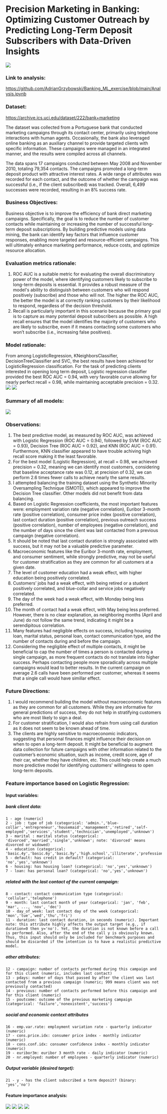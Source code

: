 # Precision Marketing in Banking: Optimizing Customer Outreach by Predicting Long-Term Deposit Subscribers with Data-Driven Insights
![](images/bateman.png)

### Link to analysis:
https://github.com/AdrianGrzybowski/Banking_ML_exercise/blob/main/Analysis.ipynb

### Dataset:
https://archive.ics.uci.edu/dataset/222/bank+marketing
	
The dataset was collected from a Portuguese bank that conducted marketing campaigns through its contact center, primarily using telephone interactions with human agents. Occasionally, the bank also leveraged online banking as an auxiliary channel to provide targeted clients with specific information. These campaigns were managed in an integrated manner, and the results were compiled across all channels.

The data spans 17 campaigns conducted between May 2008 and November 2010, totaling 79,354 contacts. The campaigns promoted a long-term deposit product with attractive interest rates. A wide range of attributes was recorded for each contact, and the outcome of whether the campaign was successful (i.e., if the client subscribed) was tracked. Overall, 6,499 successes were recorded, resulting in an 8% success rate.

### Business Objectives:
Business objective is to improve the efficiency of bank direct marketing campaigns. Specifically, the goal is to reduce the number of customer contacts while maintaining or increasing the number of successful long-term deposit subscriptions. By building predictive models using data mining, the bank can identify key factors that influence customer responses, enabling more targeted and resource-efficient campaigns. This will ultimately enhance marketing performance, reduce costs, and optimize resource allocation.

### Evaluation metrics rationale:
1. ROC AUC is a suitable metric for evaluating the overall discriminatory power of the model, where identifying customers likely to subscribe to long-term deposits is essential. It provides a robust measure of the model's ability to distinguish between customers who will respond positively (subscribe) and those who will not. The higher the ROC AUC, the better the model is at correctly ranking customers by their likelihood to respond, regardless of the decision threshold.
2. Recall is particularly important in this scenario because the primary goal is to capture as many potential deposit subscribers as possible. A high recall ensures that the model identifies the majority of customers who are likely to subscribe, even if it means contacting some customers who won’t subscribe (i.e., increasing false positives).

### Model rationale:
From among LogisticRegression, KNeighborsClassifier, DecisionTreeClassifier and SVC, the best results have been achieved for LogisticRegression classification. For the task of predicting clients interested in opening long term deposit, Logistic regression classifier provided the best ROC AUC = 0.94, with very favorable curve allowing for nearly perfect recall = 0.98, while maintaining acceptable precision = 0.32. 
![](images/Conf_mat.png)
![](images/ROC.png)

### Summary of all models:
![](images/Models.png)

### Observations:
1. The best predictive model, as measured by ROC AUC, was achieved with Logistic Regression (ROC AUC = 0.94), followed by SVM (ROC AUC = 0.93), Decision Tree (ROC AUC = 0.92), and KNN (ROC AUC = 0.91). Furthermore, KNN classifier appeared to have trouble achiving high recall score making it the least favorable. 
2. For the best model (Logistic Regression), at recall = 0.98, we achieved precision = 0.32, meaning we can identify most customers, considering that baseline acceptance rate was 0.12, at precision of 0.32, we can perform 2.6 times fewer calls to achieve nearly the same results.  
3. I attempted balancing the training dataset using the Synthetic Minority Oversampling Technique (SMOTE), which appeared to improve the Decision Tree classifier. Other models did not benefit from data balancing.
4. Based on Logistic Regression coefficients, the most important features were: employment variation rate (negative correlation), Euribor 3-month rate (positive correlation), consumer price index (positive correlation), last contact duration (positive correlation), previous outreach success (positive correlation), number of employees (negative correlation), and the number of days since the client was last contacted from a previous campaign (negative correlation).
5. It should be noted that last contact duration is strongly associated with success, but it may not be a valuable predictive parameter.
6. Macroeconomic features like the Euribor 3-month rate, employment, and consumer sentiment, while strongly predictive, may not be useful for customer stratification as they are common for all customers at a given date.
7. The level of customer education had a weak effect, with higher education being positively correlated.
8. Customers’ jobs had a weak effect, with being retired or a student positively correlated, and blue-collar and service jobs negatively correlated.
9. The day of the week had a weak effect, with Monday being less preferred.
10. The month of contact had a weak effect, with May being less preferred. However, there is no clear explanation, as neighboring months (April and June) do not follow the same trend, indicating it might be a serendipitous correlation.
11. Many features had negligible effects on success, including housing loan, marital status, personal loan, contact communication type, and the number of contacts during and before the campaign.
12. Considering the negligible effect of multiple contacts, it might be beneficial to cap the number of times a person is contacted during a single campaign, as more frequent contacts do not translate into higher success. Perhaps contacting people more sporadically across multiple campaigns would lead to better results. In the current campaign on average 2.6 calls have been performed per customer, whereas it seems that a single call would have simillar effect. 

### Future Directions:
1. I would recommend building the model without macroeconomic features as they are common for all customers. While they are informative for general predictions of success, they do not help in stratifying customers who are most likely to sign a deal.
2. For customer stratification, I would also refrain from using call duration as it does not seem to be known ahead of time.
3. The clients are highly sensitive to macroeconomic indicators, suggesting that personal finances might influence their decision on when to open a long-term deposit. It might be beneficial to augment data collection for future campaigns with other information related to the customer’s economic situation, such as income, credit score, age of their car, whether they have children, etc. This could help create a much more predictive model for identifying customers' willingness to open long-term deposits.


### Feature importance based on Logistic Regression:

#### Input variables:

##### bank client data:
	1 - age (numeric)
	2 - job : type of job (categorical: 'admin.','blue-collar','entrepreneur','housemaid','management','retired','self-employed','services','student','technician','unemployed','unknown')
	3 - marital : marital status (categorical: 'divorced','married','single','unknown'; note: 'divorced' means divorced or widowed)
	4 - education (categorical: 'basic.4y','basic.6y','basic.9y','high.school','illiterate','professional.course','university.degree','unknown')
	5 - default: has credit in default? (categorical: 'no','yes','unknown')
	6 - housing: has housing loan? (categorical: 'no','yes','unknown')
	7 - loan: has personal loan? (categorical: 'no','yes','unknown')
##### related with the last contact of the current campaign:
	8 - contact: contact communication type (categorical: 'cellular','telephone')
	9 - month: last contact month of year (categorical: 'jan', 'feb', 'mar', ..., 'nov', 'dec')
	10 - day_of_week: last contact day of the week (categorical: 'mon','tue','wed','thu','fri')
	11 - duration: last contact duration, in seconds (numeric). Important note: this attribute highly affects the output target (e.g., if duration=0 then y='no'). Yet, the duration is not known before a call is performed. Also, after the end of the call y is obviously known. Thus, this input should only be included for benchmark purposes and should be discarded if the intention is to have a realistic predictive model.
##### other attributes:
	12 - campaign: number of contacts performed during this campaign and for this client (numeric, includes last contact)
	13 - pdays: number of days that passed by after the client was last contacted from a previous campaign (numeric; 999 means client was not previously contacted)
	14 - previous: number of contacts performed before this campaign and for this client (numeric)
	15 - poutcome: outcome of the previous marketing campaign (categorical: 'failure','nonexistent','success')
##### social and economic context attributes
	16 - emp.var.rate: employment variation rate - quarterly indicator (numeric)
	17 - cons.price.idx: consumer price index - monthly indicator (numeric)
	18 - cons.conf.idx: consumer confidence index - monthly indicator (numeric)
	19 - euribor3m: euribor 3 month rate - daily indicator (numeric)
	20 - nr.employed: number of employees - quarterly indicator (numeric)

##### Output variable (desired target):
	21 - y - has the client subscribed a term deposit? (binary: 'yes','no')

#### Feature importance analysis:
![](images/Imp1.png)
![](images/Imp2.png)
![](images/Imp3.png)
![](images/Imp4.png)
